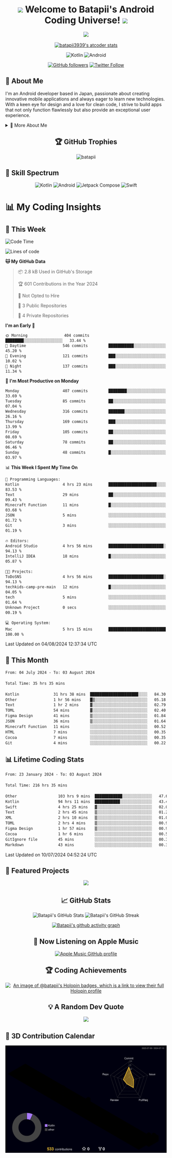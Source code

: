 <h1 align="center">
  <img src="https://media.giphy.com/media/hvRJCLFzcasrR4ia7z/giphy.gif" width="28">
  Welcome to Batapii's Android Coding Universe!
  <img src="https://media.giphy.com/media/hvRJCLFzcasrR4ia7z/giphy.gif" width="28">
</h1>

<p align="center">
  <img src="https://readme-typing-svg.herokuapp.com/?lines=Android+Developer+in+Japan;Always%20learning%20new%20things&font=Fira%20Code&center=true&width=440&height=45&color=f75c7e&vCenter=true&size=22">
</p>

<div align="center">

[![batapii3939's atcoder stats](https://atcoder-readme-stats.vercel.app/stats/batapii3939?theme=dark&show_history=5&width=450)](https://github.com/iwbc-mzk/atcoder-readme-stats)

![Kotlin](https://img.shields.io/badge/Kotlin-★☆☆☆☆☆☆☆☆☆-brightgreen)
![Android](https://img.shields.io/badge/Android-★☆☆☆☆☆☆☆☆☆-brightgreen)

  
[![GitHub followers](https://img.shields.io/github/followers/batapii?style=social)](https://github.com/batapii)
[![Twitter Follow](https://img.shields.io/twitter/follow/batapii?style=social)](https://twitter.com/batapii3939)

</div>

## 🚀 About Me
I'm an Android developer based in Japan, passionate about creating innovative mobile applications and always eager to learn new technologies. With a keen eye for design and a love for clean code, I strive to build apps that not only function flawlessly but also provide an exceptional user experience.

<details>
<summary>🌟 More About Me</summary>

- 🔭 I'm currently working on revolutionizing mobile productivity apps
- 🌱 I'm currently learning Kotlin Multiplatform and Jetpack Compose
- 👯 I'm looking to collaborate on open-source Android projects
- 💬 Ask me about Android development, Kotlin, and mobile UX design
- ⚡ Fun fact: I can solve a Rubik's cube in under 2 minutes!

</details>

<h2 align="center">🏆 GitHub Trophies</h2>
<p align="center">
  <img src="https://github-profile-trophy.vercel.app/?username=batapii&theme=nord&column=7&no-frame=true&no-bg=true&rank=SECRET,SSS,SS,S,AAA,AA,A,B,C,?" alt="batapii" />
</p>

## 🌈 Skill Spectrum

<div align="center">

![Kotlin](https://img.shields.io/badge/Kotlin-0095D5?style=for-the-badge&logo=kotlin&logoColor=white)
![Android](https://img.shields.io/badge/Android-3DDC84?style=for-the-badge&logo=android&logoColor=white)
![Jetpack Compose](https://img.shields.io/badge/Jetpack%20Compose-4285F4?style=for-the-badge&logo=jetpackcompose&logoColor=white)
![Swift](https://img.shields.io/badge/Swift-FA7343?style=for-the-badge&logo=swift&logoColor=white)

</div>


# 📊 My Coding Insights

## 📅 This Week
<!--START_SECTION:waka-week-->
![Code Time](http://img.shields.io/badge/Code%20Time-216%20hrs%2035%20mins-blue)

![Lines of code](https://img.shields.io/badge/From%20Hello%20World%20I%27ve%20Written-82.2%20thousand%20lines%20of%20code-blue)

**🐱 My GitHub Data** 

> 📦 2.8 kB Used in GitHub's Storage 
 > 
> 🏆 601 Contributions in the Year 2024
 > 
> 🚫 Not Opted to Hire
 > 
> 📜 3 Public Repositories 
 > 
> 🔑 4 Private Repositories 
 > 
**I'm an Early 🐤** 

```text
🌞 Morning                404 commits         ████████░░░░░░░░░░░░░░░░░   33.44 % 
🌆 Daytime                546 commits         ███████████░░░░░░░░░░░░░░   45.20 % 
🌃 Evening                121 commits         ███░░░░░░░░░░░░░░░░░░░░░░   10.02 % 
🌙 Night                  137 commits         ███░░░░░░░░░░░░░░░░░░░░░░   11.34 % 
```
📅 **I'm Most Productive on Monday** 

```text
Monday                   407 commits         ████████░░░░░░░░░░░░░░░░░   33.69 % 
Tuesday                  85 commits          ██░░░░░░░░░░░░░░░░░░░░░░░   07.04 % 
Wednesday                316 commits         ███████░░░░░░░░░░░░░░░░░░   26.16 % 
Thursday                 169 commits         ███░░░░░░░░░░░░░░░░░░░░░░   13.99 % 
Friday                   105 commits         ██░░░░░░░░░░░░░░░░░░░░░░░   08.69 % 
Saturday                 78 commits          ██░░░░░░░░░░░░░░░░░░░░░░░   06.46 % 
Sunday                   48 commits          █░░░░░░░░░░░░░░░░░░░░░░░░   03.97 % 
```


📊 **This Week I Spent My Time On** 

```text
💬 Programming Languages: 
Kotlin                   4 hrs 23 mins       █████████████████████░░░░   83.53 % 
Text                     29 mins             ██░░░░░░░░░░░░░░░░░░░░░░░   09.43 % 
Minecraft Function       11 mins             █░░░░░░░░░░░░░░░░░░░░░░░░   03.68 % 
JSON                     5 mins              ░░░░░░░░░░░░░░░░░░░░░░░░░   01.72 % 
Git                      3 mins              ░░░░░░░░░░░░░░░░░░░░░░░░░   01.19 % 

🔥 Editors: 
Android Studio           4 hrs 56 mins       ████████████████████████░   94.13 % 
IntelliJ IDEA            18 mins             █░░░░░░░░░░░░░░░░░░░░░░░░   05.87 % 

🐱‍💻 Projects: 
ToDoSNS                  4 hrs 56 mins       ████████████████████████░   94.13 % 
techkids-camp-pre-main   12 mins             █░░░░░░░░░░░░░░░░░░░░░░░░   04.05 % 
tech                     5 mins              ░░░░░░░░░░░░░░░░░░░░░░░░░   01.64 % 
Unknown Project          0 secs              ░░░░░░░░░░░░░░░░░░░░░░░░░   00.19 % 

💻 Operating System: 
Mac                      5 hrs 15 mins       █████████████████████████   100.00 % 
```


 Last Updated on 04/08/2024 12:37:34 UTC
<!--END_SECTION:waka-week-->

## 📅 This Month
<!--START_SECTION:wakamonth-->

```txt
From: 04 July 2024 - To: 03 August 2024

Total Time: 35 hrs 35 mins

Kotlin               31 hrs 38 mins  █████████████████████░░░░   84.30 %
Other                1 hr 56 mins    █▒░░░░░░░░░░░░░░░░░░░░░░░   05.18 %
Text                 1 hr 2 mins     ▓░░░░░░░░░░░░░░░░░░░░░░░░   02.79 %
TOML                 54 mins         ▓░░░░░░░░░░░░░░░░░░░░░░░░   02.40 %
Figma Design         41 mins         ▒░░░░░░░░░░░░░░░░░░░░░░░░   01.84 %
JSON                 36 mins         ▒░░░░░░░░░░░░░░░░░░░░░░░░   01.64 %
Minecraft Function   11 mins         ░░░░░░░░░░░░░░░░░░░░░░░░░   00.52 %
HTML                 7 mins          ░░░░░░░░░░░░░░░░░░░░░░░░░   00.35 %
Cocoa                7 mins          ░░░░░░░░░░░░░░░░░░░░░░░░░   00.35 %
Git                  4 mins          ░░░░░░░░░░░░░░░░░░░░░░░░░   00.22 %
```

<!--END_SECTION:wakamonth-->

## 📊 Lifetime Coding Stats

<!--START_SECTION:wakaalltime-->

```txt
From: 23 January 2024 - To: 03 August 2024

Total Time: 216 hrs 35 mins

Other                  103 hrs 9 mins  ████████████░░░░░░░░░░░░░   47.63 %
Kotlin                 94 hrs 11 mins  ███████████░░░░░░░░░░░░░░   43.49 %
Swift                  4 hrs 25 mins   ▓░░░░░░░░░░░░░░░░░░░░░░░░   02.04 %
Text                   2 hrs 45 mins   ▒░░░░░░░░░░░░░░░░░░░░░░░░   01.27 %
XML                    2 hrs 10 mins   ▒░░░░░░░░░░░░░░░░░░░░░░░░   01.01 %
TOML                   2 hrs 4 mins    ▒░░░░░░░░░░░░░░░░░░░░░░░░   00.96 %
Figma Design           1 hr 57 mins    ▒░░░░░░░░░░░░░░░░░░░░░░░░   00.90 %
Cocoa                  1 hr 6 mins     ░░░░░░░░░░░░░░░░░░░░░░░░░   00.51 %
GitIgnore file         45 mins         ░░░░░░░░░░░░░░░░░░░░░░░░░   00.35 %
Markdown               43 mins         ░░░░░░░░░░░░░░░░░░░░░░░░░   00.33 %
```

<!--END_SECTION:wakaalltime-->

Last Updated on 10/07/2024 04:52:24 UTC

## 🌟 Featured Projects

<div align="center">
  <a href="https://github.com/batapii/ToDoSNS">
    <img src="https://github-readme-stats.vercel.app/api/pin/?username=batapii&repo=ToDoSNS&theme=radical" />
  </a>

## 📈 GitHub Stats

<div align="center">
  <img src="https://github-readme-stats.vercel.app/api?username=batapii&show_icons=true&theme=radical" alt="Batapii's GitHub Stats" />
  <img src="https://github-readme-streak-stats.herokuapp.com/?user=batapii&theme=radical" alt="Batapii's GitHub Streak" />
  
[![Batapii's github activity graph](https://github-readme-activity-graph.vercel.app/graph?username=batapii&theme=react-dark)](https://github.com/ashutosh00710/github-readme-activity-graph)
</div>

## 🎵 Now Listening on Apple Music

<div align="center">
  
[![Apple Music GitHub profile](https://music-profile.rayriffy.com/theme/dark.svg?uid=001005.6598667d2ffd4a10a4f429edd0ba24c4.1156)](https://github.com/rayriffy/apple-music-github-profile)

</div>


## 🏆 Coding Achievements

<div align="center">

[![An image of @batapii's Holopin badges, which is a link to view their full Holopin profile](https://holopin.me/batapii)](https://holopin.io/@batapii)

</div>

## 💡 A Random Dev Quote

<div align="center">

![](https://quotes-github-readme.vercel.app/api?type=horizontal&theme=radical)

</div>

</div>

## 🚀 3D Contribution Calendar

<div align="center">
  
![](./profile-3d-contrib/profile-night-rainbow.svg)

</div>
